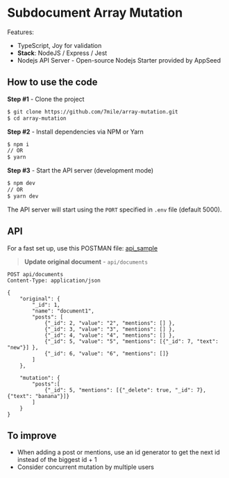 
# Subdocument Array Mutation 

  Features:
  - TypeScript, Joy for validation
  - **Stack**: NodeJS / Express / Jest
  - Nodejs API Server - Open-source Nodejs Starter provided by AppSeed

## How to use the code

**Step #1** - Clone the project

```bash
$ git clone https://github.com/7mile/array-mutation.git
$ cd array-mutation
```

**Step #2** - Install dependencies via NPM or Yarn

```bash
$ npm i
// OR
$ yarn
```

**Step #3** - Start the API server (development mode)

```bash
$ npm dev
// OR
$ yarn dev
```

The API server will start using the `PORT` specified in `.env` file (default 5000).

## API

For a fast set up, use this POSTMAN file: [api_sample](https://github.com/7mile/array-mutation/media/array-mutation.postman_collection.json)

> **Update original document** - `api/documents`

```
POST api/documents
Content-Type: application/json

{
    "original": {
        "_id": 1,
        "name": "document1",
        "posts": [
            {"_id": 2, "value": "2", "mentions": [] },
            {"_id": 3, "value": "3", "mentions": [] },
            {"_id": 4, "value": "4", "mentions": [] },
            {"_id": 5, "value": "5", "mentions": [{"_id": 7, "text": "new"}] },
            {"_id": 6, "value": "6", "mentions": []}
        ]
    },
    
    "mutation": { 
        "posts":[ 
            {"_id": 5, "mentions": [{"_delete": true, "_id": 7}, {"text": "banana"}]}
        ] 
    }
}
```

## To improve
- When adding a post or mentions, use an id generator to get the next id instead of the biggest id + 1
- Consider concurrent mutation by multiple users
